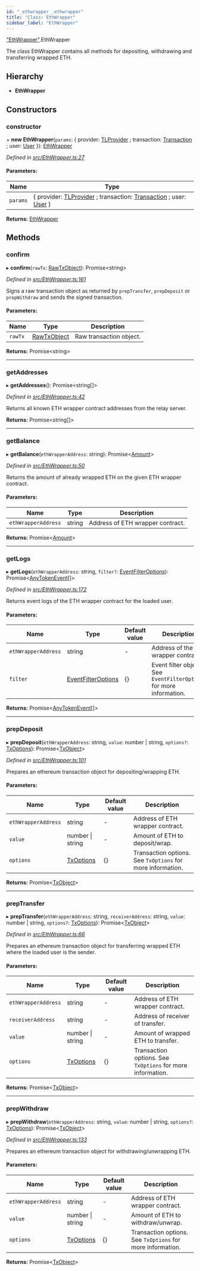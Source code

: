 ```yaml
---
id: "_ethwrapper_.ethwrapper"
title: "Class: EthWrapper"
sidebar_label: "EthWrapper"
---
```


["EthWrapper"](../modules/_ethwrapper_.md).EthWrapper

The class EthWrapper contains all methods for depositing, withdrawing and transferring wrapped ETH.

## Hierarchy

* **EthWrapper**

## Constructors

### constructor

\+ **new EthWrapper**(`params`: { provider: [TLProvider](../interfaces/_providers_tlprovider_.tlprovider.md) ; transaction: [Transaction](_transaction_.transaction.md) ; user: [User](_user_.user.md)  }): [EthWrapper](_ethwrapper_.ethwrapper.md)

*Defined in [src/EthWrapper.ts:27](https://github.com/trustlines-protocol/clientlib/blob/8b30ce1/src/EthWrapper.ts#L27)*

#### Parameters:

Name | Type |
------ | ------ |
`params` | { provider: [TLProvider](../interfaces/_providers_tlprovider_.tlprovider.md) ; transaction: [Transaction](_transaction_.transaction.md) ; user: [User](_user_.user.md)  } |

**Returns:** [EthWrapper](_ethwrapper_.ethwrapper.md)

## Methods

### confirm

▸ **confirm**(`rawTx`: [RawTxObject](../interfaces/_typings_.rawtxobject.md)): Promise&#60;string>

*Defined in [src/EthWrapper.ts:161](https://github.com/trustlines-protocol/clientlib/blob/8b30ce1/src/EthWrapper.ts#L161)*

Signs a raw transaction object as returned by `prepTransfer`, `prepDeposit` or `prepWithdraw`
and sends the signed transaction.

#### Parameters:

Name | Type | Description |
------ | ------ | ------ |
`rawTx` | [RawTxObject](../interfaces/_typings_.rawtxobject.md) | Raw transaction object.  |

**Returns:** Promise&#60;string>

___

### getAddresses

▸ **getAddresses**(): Promise&#60;string[]>

*Defined in [src/EthWrapper.ts:42](https://github.com/trustlines-protocol/clientlib/blob/8b30ce1/src/EthWrapper.ts#L42)*

Returns all known ETH wrapper contract addresses from the relay server.

**Returns:** Promise&#60;string[]>

___

### getBalance

▸ **getBalance**(`ethWrapperAddress`: string): Promise&#60;[Amount](../interfaces/_typings_.amount.md)>

*Defined in [src/EthWrapper.ts:50](https://github.com/trustlines-protocol/clientlib/blob/8b30ce1/src/EthWrapper.ts#L50)*

Returns the amount of already wrapped ETH on the given ETH wrapper contract.

#### Parameters:

Name | Type | Description |
------ | ------ | ------ |
`ethWrapperAddress` | string | Address of ETH wrapper contract.  |

**Returns:** Promise&#60;[Amount](../interfaces/_typings_.amount.md)>

___

### getLogs

▸ **getLogs**(`ethWrapperAddress`: string, `filter?`: [EventFilterOptions](../interfaces/_typings_.eventfilteroptions.md)): Promise&#60;[AnyTokenEvent](../modules/_typings_.md#anytokenevent)[]>

*Defined in [src/EthWrapper.ts:172](https://github.com/trustlines-protocol/clientlib/blob/8b30ce1/src/EthWrapper.ts#L172)*

Returns event logs of the ETH wrapper contract for the loaded user.

#### Parameters:

Name | Type | Default value | Description |
------ | ------ | ------ | ------ |
`ethWrapperAddress` | string | - | Address of the ETH wrapper contract. |
`filter` | [EventFilterOptions](../interfaces/_typings_.eventfilteroptions.md) | {} | Event filter object. See `EventFilterOptions` for more information. |

**Returns:** Promise&#60;[AnyTokenEvent](../modules/_typings_.md#anytokenevent)[]>

___

### prepDeposit

▸ **prepDeposit**(`ethWrapperAddress`: string, `value`: number \| string, `options?`: [TxOptions](../interfaces/_typings_.txoptions.md)): Promise&#60;[TxObject](../interfaces/_typings_.txobject.md)>

*Defined in [src/EthWrapper.ts:101](https://github.com/trustlines-protocol/clientlib/blob/8b30ce1/src/EthWrapper.ts#L101)*

Prepares an ethereum transaction object for depositing/wrapping ETH.

#### Parameters:

Name | Type | Default value | Description |
------ | ------ | ------ | ------ |
`ethWrapperAddress` | string | - | Address of ETH wrapper contract. |
`value` | number \| string | - | Amount of ETH to deposit/wrap. |
`options` | [TxOptions](../interfaces/_typings_.txoptions.md) | {} | Transaction options. See `TxOptions` for more information. |

**Returns:** Promise&#60;[TxObject](../interfaces/_typings_.txobject.md)>

___

### prepTransfer

▸ **prepTransfer**(`ethWrapperAddress`: string, `receiverAddress`: string, `value`: number \| string, `options?`: [TxOptions](../interfaces/_typings_.txoptions.md)): Promise&#60;[TxObject](../interfaces/_typings_.txobject.md)>

*Defined in [src/EthWrapper.ts:66](https://github.com/trustlines-protocol/clientlib/blob/8b30ce1/src/EthWrapper.ts#L66)*

Prepares an ethereum transaction object for transferring wrapped ETH where the
loaded user is the sender.

#### Parameters:

Name | Type | Default value | Description |
------ | ------ | ------ | ------ |
`ethWrapperAddress` | string | - | Address of ETH wrapper contract. |
`receiverAddress` | string | - | Address of receiver of transfer. |
`value` | number \| string | - | Amount of wrapped ETH to transfer. |
`options` | [TxOptions](../interfaces/_typings_.txoptions.md) | {} | Transaction options. See `TxOptions` for more information. |

**Returns:** Promise&#60;[TxObject](../interfaces/_typings_.txobject.md)>

___

### prepWithdraw

▸ **prepWithdraw**(`ethWrapperAddress`: string, `value`: number \| string, `options?`: [TxOptions](../interfaces/_typings_.txoptions.md)): Promise&#60;[TxObject](../interfaces/_typings_.txobject.md)>

*Defined in [src/EthWrapper.ts:133](https://github.com/trustlines-protocol/clientlib/blob/8b30ce1/src/EthWrapper.ts#L133)*

Prepares an ethereum transaction object for withdrawing/unwrapping ETH.

#### Parameters:

Name | Type | Default value | Description |
------ | ------ | ------ | ------ |
`ethWrapperAddress` | string | - | Address of ETH wrapper contract. |
`value` | number \| string | - | Amount of ETH to withdraw/unwrap. |
`options` | [TxOptions](../interfaces/_typings_.txoptions.md) | {} | Transaction options. See `TxOptions` for more information. |

**Returns:** Promise&#60;[TxObject](../interfaces/_typings_.txobject.md)>

